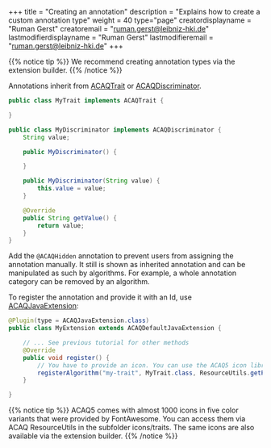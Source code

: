 +++
title = "Creating an annotation"
description = "Explains how to create a custom annotation type"
weight = 40
type="page"
creatordisplayname = "Ruman Gerst"
creatoremail = "ruman.gerst@leibniz-hki.de"
lastmodifierdisplayname = "Ruman Gerst"
lastmodifieremail = "ruman.gerst@leibniz-hki.de"
+++

{{% notice tip %}}
We recommend creating annotation types via the extension builder.
{{% /notice %}}

Annotations inherit from [ACAQTrait](/external/apidocs/org/hkijena/acaq5/api/traits/ACAQTrait.html) or [ACAQDiscriminator](/external/apidocs/org/hkijena/acaq5/api/traits/ACAQDiscriminator.html).

```java
public class MyTrait implements ACAQTrait {

}

public class MyDiscriminator implements ACAQDiscriminator {
    String value;

    public MyDiscriminator() {

    }

    public MyDiscriminator(String value) {
        this.value = value;
    }

    @Override
    public String getValue() {
        return value;
    }
}
```

Add the `@ACAQHidden` annotation to prevent users from assigning the annotation
manually. It still is shown as inherited annotation and can be manipulated
as such by algorithms. For example, a whole annotation category can be removed
by an algorithm.

To register the annotation and provide it with an Id, use [ACAQJavaExtension](/external/apidocs/org/hkijena/acaq5/ACAQJavaExtension.html):

```java
@Plugin(type = ACAQJavaExtension.class)
public class MyExtension extends ACAQDefaultJavaExtension {

    // ... See previous tutorial for other methods
    @Override
    public void register() {
        // You have to provide an icon. You can use the ACAQ5 icon library for this
        registerAlgorithm("my-trait", MyTrait.class, ResourceUtils.getPluginResource("/icons/traits/wind-orange.png"));
    }

}
```

{{% notice tip %}}
ACAQ5 comes with almost 1000 icons in five color variants that were provided by FontAwesome.
You can access them via ACAQ ResourceUtils in the subfolder icons/traits.
The same icons are also available via the extension builder.
{{% /notice %}}
